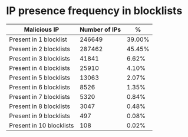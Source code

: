 # IP presence frequency in blocklists
| Malicious IP | Number of IPs | % |
|----|----|----|
| Present in 1 blocklist | 246649 | 39.00% |
| Present in 2 blocklists | 287462 | 45.45% |
| Present in 3 blocklists | 41841 | 6.62% |
| Present in 4 blocklists | 25910 | 4.10% |
| Present in 5 blocklists | 13063 | 2.07% |
| Present in 6 blocklists | 8526 | 1.35% |
| Present in 7 blocklists | 5320 | 0.84% |
| Present in 8 blocklists | 3047 | 0.48% |
| Present in 9 blocklists | 497 | 0.08% |
| Present in 10 blocklists | 108 | 0.02% |
